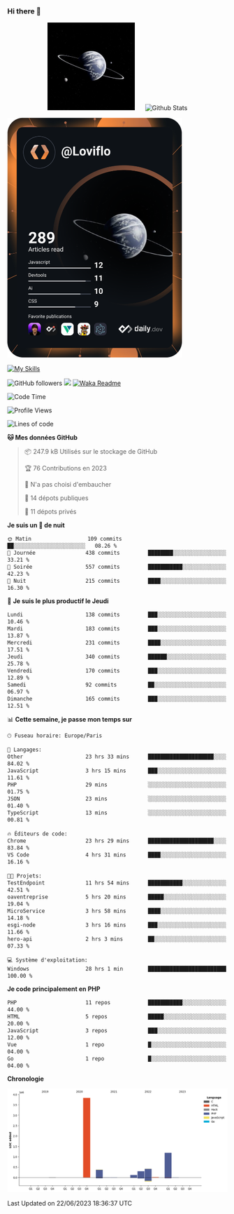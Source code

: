 ### Hi there 👋

<p align="center">
  <img src="https://github.com/Loviflo/Loviflo/blob/main/img/portrait.jpg" alt="Loviflo" height="200" style="margin-right: 20px"/>
  <img src="https://github-readme-stats.vercel.app/api?username=Loviflo&show_icons=true&theme=graywhite" alt="Github Stats" />
</p>

<a href="https://app.daily.dev/loviflo"><img src="https://github.com/loviflo/loviflo/blob/main/devcard.svg" width="400" alt="Loviflo's Dev Card"/></a>


[![My Skills](https://skillicons.dev/icons?i=php,laravel,symfony,mysql,js,ts,html,css,sass,angular,docker,webpack,vscode,figma,git,github,gitlab)](https://skillicons.dev)


![GitHub followers](https://img.shields.io/github/followers/Loviflo?label=Follow&style=social)
![](https://visitor-badge.glitch.me/badge?page_id=Loviflo.Loviflo)
[![Waka Readme](https://github.com/Loviflo/Loviflo/actions/workflows/update-stats.yml/badge.svg)](https://github.com/Loviflo/Loviflo/actions/workflows/update-stats.yml)

<!--START_SECTION:waka-->
![Code Time](http://img.shields.io/badge/Code%20Time-1%2C249%20hrs%2029%20mins-blue)

![Profile Views](http://img.shields.io/badge/Vues%20du%20profil-0-blue)

![Lines of code](https://img.shields.io/badge/Depuis%20Hello%20World%2C%20j%27ai%20%C3%A9crit-6.2%20million%20Lignes%20de%20code-blue)

**🐱 Mes données GitHub** 

> 📦 247.9 kB Utilisés sur le stockage de GitHub 
 > 
> 🏆 76 Contributions en 2023
 > 
> 🚫 N'a pas choisi d'embaucher
 > 
> 📜 14 dépots publiques 
 > 
> 🔑 11 dépots privés 
 > 
**Je suis un 🦉 de nuit** 

```text
🌞 Matin                  109 commits         ██░░░░░░░░░░░░░░░░░░░░░░░   08.26 % 
🌆 Journée                438 commits         ████████░░░░░░░░░░░░░░░░░   33.21 % 
🌃 Soirée                 557 commits         ███████████░░░░░░░░░░░░░░   42.23 % 
🌙 Nuit                   215 commits         ████░░░░░░░░░░░░░░░░░░░░░   16.30 % 
```
📅 **Je suis le plus productif le Jeudi** 

```text
Lundi                    138 commits         ███░░░░░░░░░░░░░░░░░░░░░░   10.46 % 
Mardi                    183 commits         ███░░░░░░░░░░░░░░░░░░░░░░   13.87 % 
Mercredi                 231 commits         ████░░░░░░░░░░░░░░░░░░░░░   17.51 % 
Jeudi                    340 commits         ██████░░░░░░░░░░░░░░░░░░░   25.78 % 
Vendredi                 170 commits         ███░░░░░░░░░░░░░░░░░░░░░░   12.89 % 
Samedi                   92 commits          ██░░░░░░░░░░░░░░░░░░░░░░░   06.97 % 
Dimanche                 165 commits         ███░░░░░░░░░░░░░░░░░░░░░░   12.51 % 
```


📊 **Cette semaine, je passe mon temps sur** 

```text
🕑︎ Fuseau horaire: Europe/Paris

💬 Langages: 
Other                    23 hrs 33 mins      █████████████████████░░░░   84.02 % 
JavaScript               3 hrs 15 mins       ███░░░░░░░░░░░░░░░░░░░░░░   11.61 % 
PHP                      29 mins             ░░░░░░░░░░░░░░░░░░░░░░░░░   01.75 % 
JSON                     23 mins             ░░░░░░░░░░░░░░░░░░░░░░░░░   01.40 % 
TypeScript               13 mins             ░░░░░░░░░░░░░░░░░░░░░░░░░   00.81 % 

🔥 Éditeurs de code: 
Chrome                   23 hrs 29 mins      █████████████████████░░░░   83.84 % 
VS Code                  4 hrs 31 mins       ████░░░░░░░░░░░░░░░░░░░░░   16.16 % 

🐱‍💻 Projets: 
TestEndpoint             11 hrs 54 mins      ███████████░░░░░░░░░░░░░░   42.51 % 
oaventreprise            5 hrs 20 mins       █████░░░░░░░░░░░░░░░░░░░░   19.04 % 
MicroService             3 hrs 58 mins       ████░░░░░░░░░░░░░░░░░░░░░   14.18 % 
esgi-node                3 hrs 16 mins       ███░░░░░░░░░░░░░░░░░░░░░░   11.66 % 
hero-api                 2 hrs 3 mins        ██░░░░░░░░░░░░░░░░░░░░░░░   07.33 % 

💻 Système d'exploitation: 
Windows                  28 hrs 1 min        █████████████████████████   100.00 % 
```

**Je code principalement en PHP** 

```text
PHP                      11 repos            ███████████░░░░░░░░░░░░░░   44.00 % 
HTML                     5 repos             █████░░░░░░░░░░░░░░░░░░░░   20.00 % 
JavaScript               3 repos             ███░░░░░░░░░░░░░░░░░░░░░░   12.00 % 
Vue                      1 repo              █░░░░░░░░░░░░░░░░░░░░░░░░   04.00 % 
Go                       1 repo              █░░░░░░░░░░░░░░░░░░░░░░░░   04.00 % 
```



**Chronologie**

![Lines of Code chart](https://raw.githubusercontent.com/Loviflo/Loviflo/main/assets/bar_graph.png)


 Last Updated on 22/06/2023 18:36:37 UTC
<!--END_SECTION:waka-->
